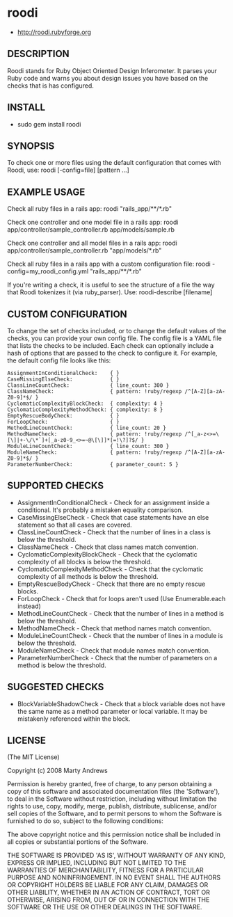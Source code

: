roodi
=====

* http://roodi.rubyforge.org

DESCRIPTION
-----------

Roodi stands for Ruby Object Oriented Design Inferometer.  It parses your Ruby code and warns you about design issues you have based on the checks that is has configured.

INSTALL
-------

* sudo gem install roodi

SYNOPSIS
--------

To check one or more files using the default configuration that comes with Roodi, use:
    roodi [-config=file] [pattern ...]

EXAMPLE USAGE
-------------

Check all ruby files in a rails app:
    roodi "rails_app/**/*.rb"

Check one controller and one model file in a rails app:
    roodi app/controller/sample_controller.rb app/models/sample.rb

Check one controller and all model files in a rails app:
    roodi app/controller/sample_controller.rb "app/models/*.rb"

Check all ruby files in a rails app with a custom configuration file:
    roodi -config=my_roodi_config.yml "rails_app/**/*.rb"

If you're writing a check, it is useful to see the structure of a file the way that Roodi tokenizes it (via ruby_parser). Use:
    roodi-describe [filename]

CUSTOM CONFIGURATION
--------------------

To change the set of checks included, or to change the default values of the checks, you can provide your own config file.  The config file is a YAML file that lists the checks to be included.  Each check can optionally include a hash of options that are passed to the check to configure it.  For example, the default config file looks like this:

    AssignmentInConditionalCheck:    { }
    CaseMissingElseCheck:            { }
    ClassLineCountCheck:             { line_count: 300 }
    ClassNameCheck:                  { pattern: !ruby/regexp /^[A-Z][a-zA-Z0-9]*$/ }
    CyclomaticComplexityBlockCheck:  { complexity: 4 }
    CyclomaticComplexityMethodCheck: { complexity: 8 }
    EmptyRescueBodyCheck:            { }
    ForLoopCheck:                    { }
    MethodLineCountCheck:            { line_count: 20 }
    MethodNameCheck:                 { pattern: !ruby/regexp /^[_a-z<>=\[\]|+-\/\*`]+[_a-z0-9_<>=~@\[\]]*[=!\?]?$/ }
    ModuleLineCountCheck:            { line_count: 300 }
    ModuleNameCheck:                 { pattern: !ruby/regexp /^[A-Z][a-zA-Z0-9]*$/ }
    ParameterNumberCheck:            { parameter_count: 5 }

SUPPORTED CHECKS
----------------

* AssignmentInConditionalCheck - Check for an assignment inside a conditional.  It's probably a mistaken equality comparison.
* CaseMissingElseCheck - Check that case statements have an else statement so that all cases are covered.
* ClassLineCountCheck - Check that the number of lines in a class is below the threshold.
* ClassNameCheck - Check that class names match convention.
* CyclomaticComplexityBlockCheck - Check that the cyclomatic complexity of all blocks is below the threshold.
* CyclomaticComplexityMethodCheck - Check that the cyclomatic complexity of all methods is below the threshold.
* EmptyRescueBodyCheck - Check that there are no empty rescue blocks.
* ForLoopCheck - Check that for loops aren't used (Use Enumerable.each instead)
* MethodLineCountCheck - Check that the number of lines in a method is below the threshold.
* MethodNameCheck - Check that method names match convention.
* ModuleLineCountCheck - Check that the number of lines in a module is below the threshold.
* ModuleNameCheck - Check that module names match convention.
* ParameterNumberCheck - Check that the number of parameters on a method is below the threshold.

SUGGESTED CHECKS
----------------

* BlockVariableShadowCheck - Check that a block variable does not have the same name as a method parameter or local variable.  It may be mistakenly referenced within the block.

LICENSE
-------

(The MIT License)

Copyright (c) 2008 Marty Andrews

Permission is hereby granted, free of charge, to any person obtaining
a copy of this software and associated documentation files (the
'Software'), to deal in the Software without restriction, including
without limitation the rights to use, copy, modify, merge, publish,
distribute, sublicense, and/or sell copies of the Software, and to
permit persons to whom the Software is furnished to do so, subject to
the following conditions:

The above copyright notice and this permission notice shall be
included in all copies or substantial portions of the Software.

THE SOFTWARE IS PROVIDED 'AS IS', WITHOUT WARRANTY OF ANY KIND,
EXPRESS OR IMPLIED, INCLUDING BUT NOT LIMITED TO THE WARRANTIES OF
MERCHANTABILITY, FITNESS FOR A PARTICULAR PURPOSE AND NONINFRINGEMENT.
IN NO EVENT SHALL THE AUTHORS OR COPYRIGHT HOLDERS BE LIABLE FOR ANY
CLAIM, DAMAGES OR OTHER LIABILITY, WHETHER IN AN ACTION OF CONTRACT,
TORT OR OTHERWISE, ARISING FROM, OUT OF OR IN CONNECTION WITH THE
SOFTWARE OR THE USE OR OTHER DEALINGS IN THE SOFTWARE.
